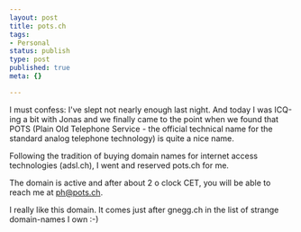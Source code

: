 ```yaml
---
layout: post
title: pots.ch
tags:
- Personal
status: publish
type: post
published: true
meta: {}

---
```

I must confess: I've slept not nearly enough last night. And today I was ICQ-ing a bit with Jonas and we finally came to the point when we found that POTS (Plain Old Telephone Service - the official technical name for the standard analog telephone technology) is quite a nice name.

Following the tradition of buying domain names for internet access technologies (adsl.ch), I went and reserved pots.ch for me.

The domain is active and after about 2 o clock CET, you will be able to reach me at <a href="mailto:ph@pots.ch">ph@pots.ch</a>.

I really like this domain. It comes just after gnegg.ch in the list of strange domain-names I own :-)
